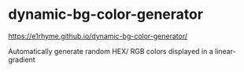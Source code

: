 # dynamic-bg-color-generator
https://e1rhyme.github.io/dynamic-bg-color-generator/

Automatically generate random HEX/ RGB colors displayed in a linear-gradient
